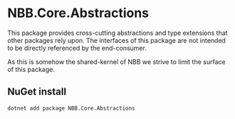 # NBB.Core.Abstractions

This package provides cross-cutting abstractions and type extensions that other packages rely upon. 
The interfaces of this package are not intended to be directly referenced by the end-consumer.

As this is somehow the shared-kernel of NBB we strive to limit the surface of this package.

## NuGet install
```
dotnet add package NBB.Core.Abstractions
```

